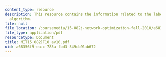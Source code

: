 ```yaml
---
content_type: resource
description: This resource contains the information related to the label correcting
  algorithm.
file: null
file_location: /coursemedia/15-082j-network-optimization-fall-2010/a68356f9eacc785afbd3549cb92ab672_MIT15_082JF10_av10.pdf
file_type: application/pdf
resourcetype: Document
title: MIT15_082JF10_av10.pdf
uid: a68356f9-eacc-785a-fbd3-549cb92ab672
---
```

